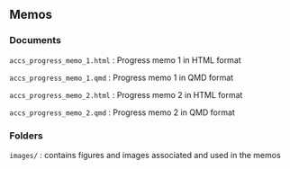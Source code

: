 ## Memos 

### Documents

`accs_progress_memo_1.html` : Progress memo 1 in HTML format

`accs_progress_memo_1.qmd` : Progress memo 1 in QMD format

`accs_progress_memo_2.html` : Progress memo 2 in HTML format

`accs_progress_memo_2.qmd` : Progress memo 2 in QMD format

### Folders

`images/` : contains figures and images associated and used in the memos
